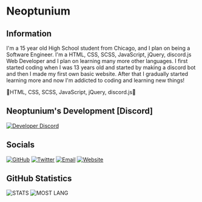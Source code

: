 # Neoptunium

## Information

I'm a 15 year old High School student from Chicago, and I plan on being a Software Engineer. I'm a HTML, CSS, SCSS, JavaScript, jQuery, discord.js Web Developer and I plan on learning many more other languages. I first started coding when I was 13 years old and started by making a discord bot and then I made my first own basic website. After that I gradually started learning more and now I'm addicted to coding and learning new things!

💾HTML, CSS, SCSS, JavaScript, jQuery, discord.js💾


## Neoptunium's Development [Discord]
[![Developer Discord](https://discordapp.com/api/guilds/770660983437918218/widget.png?style=banner4)](https://discord.gg/jSWf7ttF9P)

## Socials
[![GitHub](https://icons.iconarchive.com/icons/limav/flat-gradient-social/64/Github-icon.png)](https://github.com/Neoptunium)
[![Twitter](https://icons.iconarchive.com/icons/limav/flat-gradient-social/64/Twitter-icon.png)](http://twitter.com/Neoptunium)
[![Email](https://icons.iconarchive.com/icons/limav/flat-gradient-social/64/email-icon.png)](mailto:neoptunium@gmail.com)
[![Website](https://icons.iconarchive.com/icons/limav/flat-gradient-social/64/email-icon.png)](https://neoptunium.xyz/)

## GitHub Statistics
<img alt="STATS" src="https://github-readme-stats.vercel.app/api?username=Tazi0&show_icons=true&theme=blue&hide=prs,issues">

<img alt="MOST LANG" src="https://github-readme-stats.vercel.app/api/top-langs/?username=Neoptunium&layout=compact&theme=blue">

